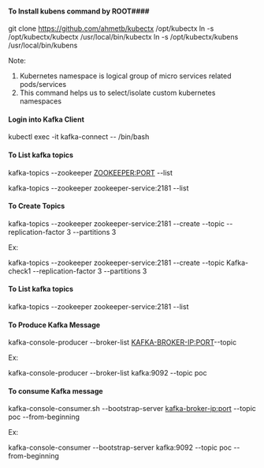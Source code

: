 
#### To Install kubens command by ROOT#### 

git clone https://github.com/ahmetb/kubectx /opt/kubectx
ln -s /opt/kubectx/kubectx /usr/local/bin/kubectx
ln -s /opt/kubectx/kubens /usr/local/bin/kubens

Note: 
1. Kubernetes namespace is logical group of micro services related pods/services
2. This command helps us to select/isolate custom kubernetes namespaces

#### Login into Kafka Client ####

kubectl exec -it kafka-connect -- /bin/bash


#### To List kafka topics #### 

kafka-topics --zookeeper <ZOOKEEPER:PORT> --list

kafka-topics --zookeeper zookeeper-service:2181 --list


#### To Create Topics #### 
kafka-topics --zookeeper zookeeper-service:2181 --create --topic <TOPIC-NAME> --replication-factor 3 --partitions 3

Ex:

kafka-topics --zookeeper zookeeper-service:2181 --create --topic Kafka-check1 --replication-factor 3 --partitions 3


#### To List kafka topics #### 
kafka-topics --zookeeper zookeeper-service:2181 --list

#### To Produce Kafka Message #### 

kafka-console-producer --broker-list  <KAFKA-BROKER-IP:PORT>--topic <TOPIC-NAME>

Ex:

kafka-console-producer --broker-list kafka:9092 --topic poc

#### To consume Kafka message #### 

kafka-console-consumer.sh --bootstrap-server <kafka-broker-ip:port> --topic poc --from-beginning

Ex:

kafka-console-consumer --bootstrap-server kafka:9092 --topic poc --from-beginning
